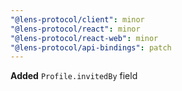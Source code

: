 ```yaml
---
"@lens-protocol/client": minor
"@lens-protocol/react": minor
"@lens-protocol/react-web": minor
"@lens-protocol/api-bindings": patch
---
```


**Added** `Profile.invitedBy` field
